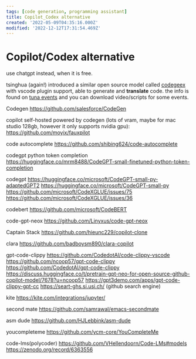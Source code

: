 ```yaml
---
tags: [code generation, programming assistant]
title: Copilot_Codex alternative
created: '2022-05-09T04:35:16.000Z'
modified: '2022-12-12T17:31:54.469Z'
---
```


# Copilot/Codex alternative

use chatgpt instead, when it is free.

tsinghua (again!) introduced a similar open source model called [codegeex](https://github.com/THUDM/CodeGeeX) with vscode plugin support, able to generate and **translate** code. the info is found on [tuna events](https://tuna.moe/events/) and you can download video/scripts for some events.

Codegen
https://github.com/salesforce/CodeGen

copilot self-hosted powered by codegen (lots of vram, maybe for mac studio 128gb, however it only supports nvidia gpu):
https://github.com/moyix/fauxpilot

code autocomplete
https://github.com/shibing624/code-autocomplete

codegpt python token completion
https://huggingface.co/mrm8488/CodeGPT-small-finetuned-python-token-completion

codegpt
https://huggingface.co/microsoft/CodeGPT-small-py-adaptedGPT2
https://huggingface.co/microsoft/CodeGPT-small-py
https://github.com/microsoft/CodeXGLUE/issues/75
https://github.com/microsoft/CodeXGLUE/issues/36

codebert
https://github.com/microsoft/CodeBERT

code-gpt-neox
https://github.com/Linyxus/code-gpt-neox

Captain Stack
https://github.com/hieunc229/copilot-clone

clara
https://github.com/badboysm890/clara-copilot

gpt-code-clippy
https://github.com/CodedotAl/code-clippy-vscode
https://github.com/ncoop57/gpt-code-clippy
https://github.com/CodedotAl/gpt-code-clippy
https://discuss.huggingface.co/t/pretrain-gpt-neo-for-open-source-github-copilot-model/7678?u=ncoop57
https://gpt3demo.com/apps/gpt-code-clippy-gpt-cc
https://seart-ghs.si.usi.ch/ (github search engine)

kite
https://kite.com/integrations/jupyter/

second mate
https://github.com/samrawal/emacs-secondmate

asm dude
https://github.com/HJLebbink/asm-dude

youcompleteme
https://github.com/ycm-core/YouCompleteMe

code-lms(polycoder)
https://github.com/VHellendoorn/Code-LMs#models
https://zenodo.org/record/6363556
